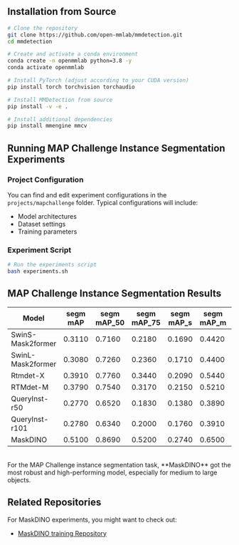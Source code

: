 
## Installation from Source

```bash
# Clone the repository
git clone https://github.com/open-mmlab/mmdetection.git
cd mmdetection

# Create and activate a conda environment
conda create -n openmmlab python=3.8 -y
conda activate openmmlab

# Install PyTorch (adjust according to your CUDA version)
pip install torch torchvision torchaudio

# Install MMDetection from source
pip install -v -e .

# Install additional dependencies
pip install mmengine mmcv
```

## Running MAP Challenge Instance Segmentation Experiments

### Project Configuration
You can find and edit experiment configurations in the `projects/mapchallenge` folder. Typical configurations will include:
- Model architectures
- Dataset settings
- Training parameters

### Experiment Script
```bash
# Run the experiments script
bash experiments.sh
```
## MAP Challenge Instance Segmentation Results

| Model | segm mAP | segm mAP_50 | segm mAP_75 | segm mAP_s | segm mAP_m | segm mAP_l |
|-------|----------|-------------|-------------|------------|------------|------------|
| SwinS-Mask2former | 0.3110 | 0.7160 | 0.2180 | 0.1690 | 0.4420 | 0.0990 |
| SwinL-Mask2former | 0.3080 | 0.7260 | 0.2360 | 0.1710 | 0.4400 | 0.1310 |
| Rtmdet-X | 0.3910 | 0.7760 | 0.3440 | 0.2090 | 0.5440 | 0.2930 |
| RTMdet-M | 0.3790 | 0.7540 | 0.3170 | 0.2150 | 0.5210 | 0.2820 |
| QueryInst-r50 | 0.2770 | 0.6520 | 0.1830 | 0.1380 | 0.3890 | 0.1530 |
| QueryInst-r101 | 0.2780 | 0.6340 | 0.2000 | 0.1760 | 0.3910 | 0.1010 |
| MaskDINO | 0.5100 | 0.8690 | 0.5200 | 0.2740 | 0.6500 | 0.6560 |

<br>
For the MAP Challenge instance segmentation task, **MaskDINO** got the most robust and high-performing model, especially for medium to large objects.

## Related Repositories

For MaskDINO experiments, you might want to check out:
- [MaskDINO training Repository](https://github.com/saidineshpola/MaskDINO-mapchallenge/blob/main/README.md)

